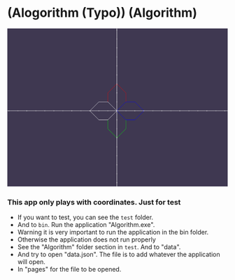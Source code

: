 # (Alogorithm (Typo)) (Algorithm)
![IMG](https://github.com/jonathanmarp/Alogorithm/blob/main/img.png)

### This app only plays with coordinates. Just for test
- If you want to test, you can see the `test` folder.
- And to `bin`. Run the application "Algorithm.exe". 
- Warning it is very important to run the application in the bin folder. 
- Otherwise the application does not run properly
- See the "Algorithm" folder section in `test`. And to "data". 
- And try to open "data.json". The file is to add whatever the application will open. 
- In "pages" for the file to be opened.
